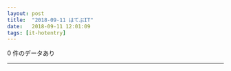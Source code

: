 ```yaml
---
layout: post
title:  "2018-09-11 はてぶIT"
date:   2018-09-11 12:01:09
tags: [it-hotentry]
---
```

0 件のデータあり

<hr>
